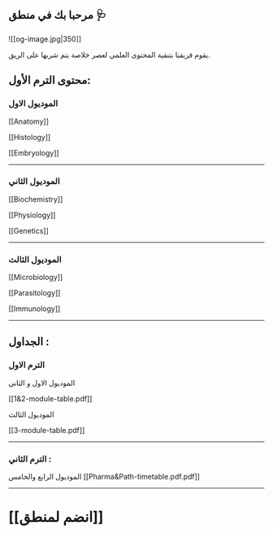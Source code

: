 ## مرحبا بك في منطق 🩺 

![[og-image.jpg|350]]

يقوم فريقنا بتنقية المحتوى العلمي لعصر خلاصة يتم شربها على الريق. 

## محتوى الترم الأول:

### الموديول الاول

[[Anatomy]]

[[Histology]]

[[Embryology]]

---

### الموديول الثاني

[[Biochemistry]]

[[Physiology]]

[[Genetics]]

---

### الموديول الثالث

[[Microbiology]]

[[Parasitology]]

[[Immunology]]

---
## الجداول :


### الترم الاول

 الموديول الاول و الثاني

[[1&2-module-table.pdf]]

الموديول الثالث

[[3-module-table.pdf]]

---
### الترم الثاني :

الموديول الرابع والخامس
[[Pharma&Path-timetable.pdf.pdf]]

---

# [[انضم لمنطق]]
